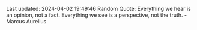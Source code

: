 Last updated: 2024-04-02 19:49:46
Random Quote: Everything we hear is an opinion, not a fact. Everything we see is a perspective, not the truth. - Marcus Aurelius